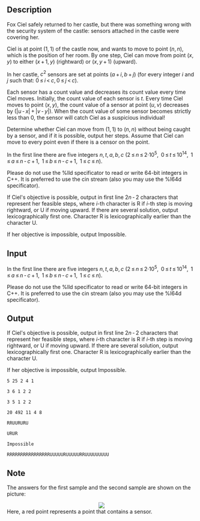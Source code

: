 ## Description

<div><p>Fox Ciel safely returned to her castle, but there was something wrong with the security system of the castle: sensors attached in the castle were covering her.</p><p>Ciel is at point <span class="tex-span">(1, 1)</span> of the castle now, and wants to move to point <span class="tex-span">(<i>n</i>, <i>n</i>)</span>, which is the position of her room. By one step, Ciel can move from point <span class="tex-span">(<i>x</i>, <i>y</i>)</span> to either <span class="tex-span">(<i>x</i> + 1, <i>y</i>)</span> (rightward) or <span class="tex-span">(<i>x</i>, <i>y</i> + 1)</span> (upward).</p><p>In her castle, <span class="tex-span"><i>c</i><sup class="upper-index">2</sup></span> sensors are set at points <span class="tex-span">(<i>a</i> + <i>i</i>, <i>b</i> + <i>j</i>)</span> (for every integer <span class="tex-span"><i>i</i></span> and <span class="tex-span"><i>j</i></span> such that: <span class="tex-span">0 ≤ <i>i</i> &lt; <i>c</i>, 0 ≤ <i>j</i> &lt; <i>c</i></span>).</p><p>Each sensor has a count value and decreases its count value every time Ciel moves. Initially, the count value of each sensor is <span class="tex-span"><i>t</i></span>. Every time Ciel moves to point <span class="tex-span">(<i>x</i>, <i>y</i>)</span>, the count value of a sensor at point <span class="tex-span">(<i>u</i>, <i>v</i>)</span> decreases by (<span class="tex-span">|<i>u</i> - <i>x</i>| + |<i>v</i> - <i>y</i>|</span>). When the count value of some sensor becomes <span class="tex-font-style-bf">strictly less than</span> <span class="tex-span">0</span>, the sensor will catch Ciel as a suspicious individual!</p><p>Determine whether Ciel can move from <span class="tex-span">(1, 1)</span> to <span class="tex-span">(<i>n</i>, <i>n</i>)</span> without being caught by a sensor, and if it is possible, output her steps. Assume that Ciel can move to every point even if there is a censor on the point.</p></div><div class="input-specification"><p>In the first line there are five integers <span class="tex-span"><i>n</i>, <i>t</i>, <i>a</i>, <i>b</i>, <i>c</i></span> (<span class="tex-span">2 ≤ <i>n</i> ≤ 2·10<sup class="upper-index">5</sup>, </span> <span class="tex-span">0 ≤ <i>t</i> ≤ 10<sup class="upper-index">14</sup>, </span> <span class="tex-span">1 ≤ <i>a</i> ≤ <i>n</i> - <i>c</i> + 1, </span> <span class="tex-span">1 ≤ <i>b</i> ≤ <i>n</i> - <i>c</i> + 1, </span> <span class="tex-span">1 ≤ <i>c</i> ≤ <i>n</i></span>).</p><p>Please do not use the <span class="tex-font-style-tt">%lld</span> specificator to read or write 64-bit integers in C++. It is preferred to use the <span class="tex-font-style-tt">cin</span> stream (also you may use the <span class="tex-font-style-tt">%I64d</span> specificator).</p></div><div class="output-specification"><p>If Ciel's objective is possible, output in first line <span class="tex-span">2<i>n</i> - 2</span> characters that represent her feasible steps, where <span class="tex-span"><i>i</i></span>-th character is <span class="tex-font-style-tt">R</span> if <span class="tex-span"><i>i</i></span>-th step is moving rightward, or <span class="tex-font-style-tt">U</span> if moving upward. If there are several solution, output <span class="tex-font-style-bf">lexicographically first</span> one. Character <span class="tex-font-style-tt">R</span> is lexicographically earlier than the character <span class="tex-font-style-tt">U</span>.</p><p>If her objective is impossible, output <span class="tex-font-style-tt">Impossible</span>.</p></div>

## Input

<p>In the first line there are five integers <span class="tex-span"><i>n</i>, <i>t</i>, <i>a</i>, <i>b</i>, <i>c</i></span> (<span class="tex-span">2 ≤ <i>n</i> ≤ 2·10<sup class="upper-index">5</sup>, </span> <span class="tex-span">0 ≤ <i>t</i> ≤ 10<sup class="upper-index">14</sup>, </span> <span class="tex-span">1 ≤ <i>a</i> ≤ <i>n</i> - <i>c</i> + 1, </span> <span class="tex-span">1 ≤ <i>b</i> ≤ <i>n</i> - <i>c</i> + 1, </span> <span class="tex-span">1 ≤ <i>c</i> ≤ <i>n</i></span>).</p><p>Please do not use the <span class="tex-font-style-tt">%lld</span> specificator to read or write 64-bit integers in C++. It is preferred to use the <span class="tex-font-style-tt">cin</span> stream (also you may use the <span class="tex-font-style-tt">%I64d</span> specificator).</p>

## Output

<p>If Ciel's objective is possible, output in first line <span class="tex-span">2<i>n</i> - 2</span> characters that represent her feasible steps, where <span class="tex-span"><i>i</i></span>-th character is <span class="tex-font-style-tt">R</span> if <span class="tex-span"><i>i</i></span>-th step is moving rightward, or <span class="tex-font-style-tt">U</span> if moving upward. If there are several solution, output <span class="tex-font-style-bf">lexicographically first</span> one. Character <span class="tex-font-style-tt">R</span> is lexicographically earlier than the character <span class="tex-font-style-tt">U</span>.</p><p>If her objective is impossible, output <span class="tex-font-style-tt">Impossible</span>.</p>





```input1
5 25 2 4 1

```




```input2
3 6 1 2 2

```




```input3
3 5 1 2 2

```




```input4
20 492 11 4 8

```




```output1
RRUURURU

```




```output2
URUR

```




```output3
Impossible

```




```output4
RRRRRRRRRRRRRRRRUUUUURUUUUURRUUUUUUUUU

```



## Note

<p>The answers for the first sample and the second sample are shown on the picture: </p><center> <img class="tex-graphics" src="file://2ts1NQlf.png" style="max-width: 100.0%;max-height: 100.0%;"> </center> Here, a red point represents a point that contains a sensor.
